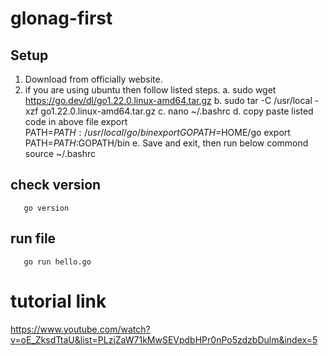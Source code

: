 # glonag-first
## Setup
1. Download from officially website.
2. if you are using ubuntu then follow listed steps.
 a. sudo wget https://go.dev/dl/go1.22.0.linux-amd64.tar.gz
 b. sudo tar -C /usr/local -xzf go1.22.0.linux-amd64.tar.gz
 c. nano ~/.bashrc
 d. copy paste listed code in above file
       export PATH=$PATH:/usr/local/go/bin
       export GOPATH=$HOME/go 
       export PATH=$PATH:$GOPATH/bin
 e. Save and exit, then run below commond
       source ~/.bashrc
## check version 
       go version
## run file
       go run hello.go



# tutorial link
https://www.youtube.com/watch?v=oE_ZksdTtaU&list=PLzjZaW71kMwSEVpdbHPr0nPo5zdzbDulm&index=5